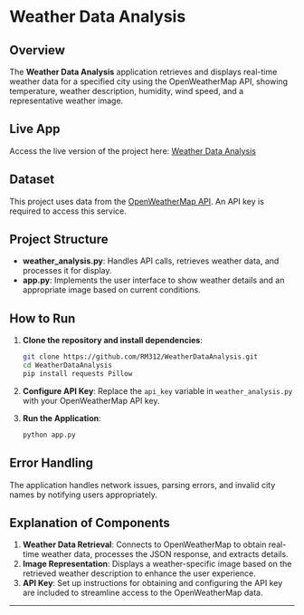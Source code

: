 # Weather Data Analysis

## Overview

The **Weather Data Analysis** application retrieves and displays real-time weather data for a specified city using the OpenWeatherMap API, showing temperature, weather description, humidity, wind speed, and a representative weather image. 

## Live App

Access the live version of the project here: [Weather Data Analysis](https://weatherdataanalysis-4dwpe9un8sn5tzaeemjykc.streamlit.app/)

## Dataset

This project uses data from the [OpenWeatherMap API](https://openweathermap.org/). An API key is required to access this service.

## Project Structure

- **weather_analysis.py**: Handles API calls, retrieves weather data, and processes it for display.
- **app.py**: Implements the user interface to show weather details and an appropriate image based on current conditions.

## How to Run

1. **Clone the repository and install dependencies**:
   ```bash
   git clone https://github.com/RM312/WeatherDataAnalysis.git
   cd WeatherDataAnalysis
   pip install requests Pillow
   ```

2. **Configure API Key**: Replace the `api_key` variable in `weather_analysis.py` with your OpenWeatherMap API key.

3. **Run the Application**:
   ```bash
   python app.py
   ```

## Error Handling

The application handles network issues, parsing errors, and invalid city names by notifying users appropriately.

## Explanation of Components

1. **Weather Data Retrieval**: Connects to OpenWeatherMap to obtain real-time weather data, processes the JSON response, and extracts details.
2. **Image Representation**: Displays a weather-specific image based on the retrieved weather description to enhance the user experience.
3. **API Key**: Set up instructions for obtaining and configuring the API key are included to streamline access to the OpenWeatherMap data.

---

